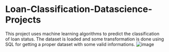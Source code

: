 # Loan-Classification-Datascience-Projects
This project uses machine learning algorithms to predict the classification of loan status. The dataset is loaded and some transformation is done using SQL for getting a proper dataset with some valid informations.
![`image`](https://github.com/bala-1409/Loan-Classification-Data-science-Projects/assets/136687053/cae8c156-1d56-45ae-b37c-0b9b85114271)


